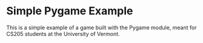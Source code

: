 # Simple Pygame Example

This is a simple example of a game built with the Pygame module, meant for CS205 students at the University of Vermont.